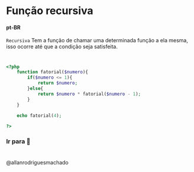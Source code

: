 # Função recursiva
#### pt-BR
`Recursiva` Tem a função de chamar uma determinada função a ela mesma, isso ocorre até que a condição seja satisfeita.

#

```php
<?php
    function fatorial($numero){
        if($numero <= 1){
            return $numero;
        }else{
            return $numero * fatorial($numero - 1);
        }
    }
    
    echo fatorial(4);

?>
```


### Ir para []()🚀

#
@allanrodriguesmachado